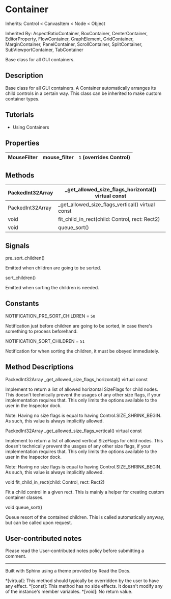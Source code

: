 # Container

Inherits: Control < CanvasItem < Node < Object

Inherited By: AspectRatioContainer, BoxContainer, CenterContainer,
EditorProperty, FlowContainer, GraphElement, GridContainer, MarginContainer,
PanelContainer, ScrollContainer, SplitContainer, SubViewportContainer,
TabContainer

Base class for all GUI containers.

## Description

Base class for all GUI containers. A Container automatically arranges its
child controls in a certain way. This class can be inherited to make custom
container types.

## Tutorials

  * Using Containers

## Properties

MouseFilter | mouse_filter | `1` (overrides Control)  
---|---|---  
  
## Methods

PackedInt32Array | _get_allowed_size_flags_horizontal() virtual const  
---|---  
PackedInt32Array | _get_allowed_size_flags_vertical() virtual const  
void | fit_child_in_rect(child: Control, rect: Rect2)  
void | queue_sort()  
  
## Signals

pre_sort_children()

Emitted when children are going to be sorted.

sort_children()

Emitted when sorting the children is needed.

## Constants

NOTIFICATION_PRE_SORT_CHILDREN = `50`

Notification just before children are going to be sorted, in case there's
something to process beforehand.

NOTIFICATION_SORT_CHILDREN = `51`

Notification for when sorting the children, it must be obeyed immediately.

## Method Descriptions

PackedInt32Array _get_allowed_size_flags_horizontal() virtual const

Implement to return a list of allowed horizontal SizeFlags for child nodes.
This doesn't technically prevent the usages of any other size flags, if your
implementation requires that. This only limits the options available to the
user in the Inspector dock.

Note: Having no size flags is equal to having Control.SIZE_SHRINK_BEGIN. As
such, this value is always implicitly allowed.

PackedInt32Array _get_allowed_size_flags_vertical() virtual const

Implement to return a list of allowed vertical SizeFlags for child nodes. This
doesn't technically prevent the usages of any other size flags, if your
implementation requires that. This only limits the options available to the
user in the Inspector dock.

Note: Having no size flags is equal to having Control.SIZE_SHRINK_BEGIN. As
such, this value is always implicitly allowed.

void fit_child_in_rect(child: Control, rect: Rect2)

Fit a child control in a given rect. This is mainly a helper for creating
custom container classes.

void queue_sort()

Queue resort of the contained children. This is called automatically anyway,
but can be called upon request.

## User-contributed notes

Please read the User-contributed notes policy before submitting a comment.

* * *

Built with Sphinx using a theme provided by Read the Docs.

  *[virtual]: This method should typically be overridden by the user to have any effect.
  *[const]: This method has no side effects. It doesn't modify any of the instance's member variables.
  *[void]: No return value.

